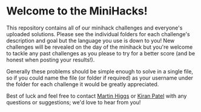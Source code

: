 # Welcome to the MiniHacks!

This repository contains all of our minihack challenges and everyone's uploaded solutions.
Please see the individual folders for each challenge's description and goal but the language you use is down to you!
New challenges will be revealed on the day of the minihack but you're welcome to tackle any past challenges as you please to try for a better score (and be honest when posting your results!).

Generally these problems should be simple enough to solve in a single file, so if you could name the file (or folder if required) as your username under the folder for each challenge it would be greatly appreciated.

Best of luck and feel free to contact [Martin Higgs](mailto:mhiggs@factset.com) or [Kiran Patel](mailto:kpatel02@factset.com) with any questions or suggestions; we'd love to hear from you!
